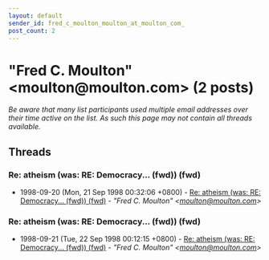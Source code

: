 ```yaml
---
layout: default
sender_id: fred_c_moulton_moulton_at_moulton_com_
post_count: 2
---
```


# "Fred C. Moulton" <moulton<span>@</span>moulton.com> (2 posts)

_Be aware that many list participants used multiple email addresses over their time active on the list. As such this page may not contain all threads available._

## Threads

### Re: atheism (was: RE: Democracy... (fwd)) (fwd)
+ 1998-09-20 (Mon, 21 Sep 1998 00:32:06 +0800) - [Re: atheism (was: RE: Democracy... (fwd)) (fwd)](/archive/1998/09/ab21422ce3e410e5825331cee459264395fddd4a1bdfee23f71cc91414269e1f) - _"Fred C. Moulton" \<moulton@moulton.com\>_

### Re: atheism (was: RE: Democracy... (fwd)) (fwd)
+ 1998-09-21 (Tue, 22 Sep 1998 00:12:15 +0800) - [Re: atheism (was: RE: Democracy... (fwd)) (fwd)](/archive/1998/09/cd4fa0a7c8444673e84affae94c415ad6804c2d2b4d1f32fa2242c871d8f89ec) - _"Fred C. Moulton" \<moulton@moulton.com\>_

